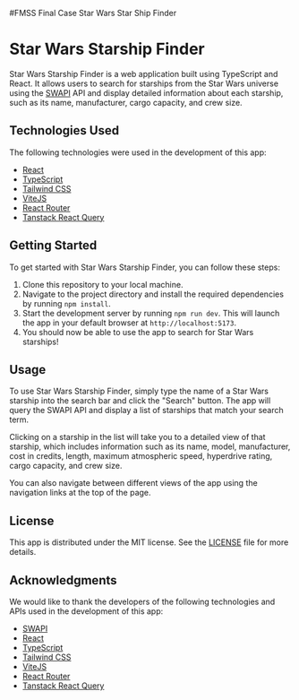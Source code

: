 #FMSS Final Case Star Wars Star Ship Finder

# Star Wars Starship Finder

Star Wars Starship Finder is a web application built using TypeScript and React. It allows users to search for starships from the Star Wars universe using the [SWAPI](https://swapi.dev/) API and display detailed information about each starship, such as its name, manufacturer, cargo capacity, and crew size.

## Technologies Used

The following technologies were used in the development of this app:

- [React](https://reactjs.org/)
- [TypeScript](https://www.typescriptlang.org/)
- [Tailwind CSS](https://tailwindcss.com/)
- [ViteJS](https://vitejs.dev/)
- [React Router](https://reactrouter.com/)
- [Tanstack React Query](https://tanstack.com/query/latest/)

## Getting Started

To get started with Star Wars Starship Finder, you can follow these steps:

1. Clone this repository to your local machine.
2. Navigate to the project directory and install the required dependencies by running `npm install`.
3. Start the development server by running `npm run dev`. This will launch the app in your default browser at `http://localhost:5173`.
4. You should now be able to use the app to search for Star Wars starships!

## Usage

To use Star Wars Starship Finder, simply type the name of a Star Wars starship into the search bar and click the "Search" button. The app will query the SWAPI API and display a list of starships that match your search term.

Clicking on a starship in the list will take you to a detailed view of that starship, which includes information such as its name, model, manufacturer, cost in credits, length, maximum atmospheric speed, hyperdrive rating, cargo capacity, and crew size.

You can also navigate between different views of the app using the navigation links at the top of the page.

## License

This app is distributed under the MIT license. See the [LICENSE](LICENSE) file for more details.

## Acknowledgments

We would like to thank the developers of the following technologies and APIs used in the development of this app:

- [SWAPI](https://swapi.dev/)
- [React](https://reactjs.org/)
- [TypeScript](https://www.typescriptlang.org/)
- [Tailwind CSS](https://tailwindcss.com/)
- [ViteJS](https://vitejs.dev/)
- [React Router](https://reactrouter.com/)
- [Tanstack React Query](https://tanstack.com/query/latest/)
